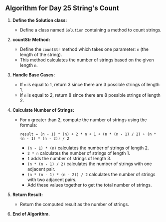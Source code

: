 ## Algorithm for Day 25 **String's Count**

1. **Define the Solution class:**
   - Define a class named `Solution` containing a method to count strings.

2. **countStr Method:**
   - Define the `countStr` method which takes one parameter: `n` (the length of the string).
   - This method calculates the number of strings based on the given length `n`.

3. **Handle Base Cases:**
   - If `n` is equal to 1, return 3 since there are 3 possible strings of length 1.
   - If `n` is equal to 2, return 8 since there are 8 possible strings of length 2.

4. **Calculate Number of Strings:**
   - For `n` greater than 2, compute the number of strings using the formula:
     ```
     result = (n - 1) * (n) + 2 * n + 1 + (n * (n - 1) / 2) + (n * (n - 1) * (n - 2)) / 2
     ```
     - `(n - 1) * (n)` calculates the number of strings of length 2.
     - `2 * n` calculates the number of strings of length 1.
     - `1` adds the number of strings of length 3.
     - `(n * (n - 1) / 2)` calculates the number of strings with one adjacent pair.
     - `(n * (n - 1) * (n - 2)) / 2` calculates the number of strings with two adjacent pairs.
     - Add these values together to get the total number of strings.

5. **Return Result:**
   - Return the computed result as the number of strings.

6. **End of Algorithm.**

